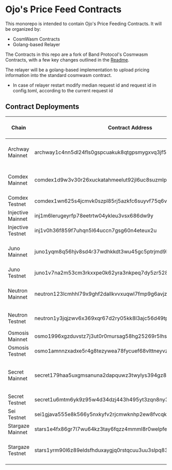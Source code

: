 # Ojo's Price Feed Contracts

This monorepo is intended to contain Ojo's Price Feeding Contracts. It will be organized by:

- CosmWasm Contracts
- Golang-based Relayer

The Contracts in this repo are a fork of Band Protocol's Cosmwasm Contracts, with a few key changes outlined in the [Readme](./cosmwasm/README.md).

The relayer will be a golang-based implementation to upload pricing information into the standard cosmwasm contract.

- In case of relayer restart modify median request id and request id in config.toml, according to the current request id

## Contract Deployments

| Chain             | Contract Address                                                   | Admin Address                               | Relayer Address                                | Relayer Release Binary          |
| ----------------- | ------------------------------------------------------------------ | ------------------------------------------- | ---------------------------------------------- | ------------------------------- |
| Archway Mainnet   | archway1c4nn5dl24fls0gspcuakuk8qtgpsmygxvq3jf5ua9tfxe78vg60s6jzndv |                                             | archway1ner6kc63xl903wrv2n8p9mtun79gegjl6wtgen | cw-relayer-v0.1.7-alpha2        |
| Comdex Mainnet    | comdex1d9w3v30r26xuckatahmeelut92jl6uc8suzmlpp0dm08drwlskjscvg83a  |                                             | comdex1nmps9c8j4zfzu572nv9fdlr3y40wm4ae88s8wy  | cw-relayer-v0.1.7-alpha1        |
| Comdex Testnet    | comdex1wn625s4jcmvk0szpl85rj5azkfc6suyvf75q6vrddscjdphtve8s6z5fs0  |                                             |                                                |                                 |
| Injective Mainnet | inj1m6lerugeyrfp78eetrtw04ykleu3vsx686dw9y                         | inj1cx44k04dp4rpdlkpdc532d6qcc03j2h6f2g78y  | inj1cx44k04dp4rpdlkpdc532d6qcc03j2h6f2g78y     |                                 |
| Injective Testnet | inj1v0h36f859f7uhqn5l64uccn7gsg60n4eteux2u                         | inj1u6c4qcjdlzg8c7455h0mrpftcps8lpqayrxept  | inj1u6c4qcjdlzg8c7455h0mrpftcps8lpqayrxept     |                                 |
| Juno Mainnet      | juno1yqm8q56hjv8sd4r37wdhkkdt3wu45gc5ptrjmd9k0nhvavl0354qwcf249    |                                             | juno1rkhrfuq7k2k68k0hctrmv8efyxul6tgn8hny6y    | cw-relayer-v0.1.5-alpha4        |
| Juno Testnet      | juno1v7na2m53cm3rkxxpe0k62yra3nkpeq7dy5zr528795fgymxrlz2ql4jsqp    |                                             |                                                |                                 |
| Neutron Mainnet   | neutron123lcmhhl79x9ghf2dallkvvxuqwl7fmp9g6avjzt2zyrvddme7eqsvtr07 |                                             | neutron1xhmxhxekescrqrv54dp30vx3ngcc97pe9mq2k4 | cw-relayer-v0.1.7-alpha1        |
| Neutron Testnet   | neutron1y3jqjzwv6x369xqr67d2ry05kk8l3ajc56d49tprjfpfvl5z0d0s5zcdr5 |                                             | neutron1xhmxhxekescrqrv54dp30vx3ngcc97pe9mq2k4 | cw-relayer-v0.1.5               |
| Osmosis Mainnet   | osmo1996xgzduvstz7j3ut0r0mursag58hg25269r5lhswk7awkd52tjset60yn    | osmo1z0fzccr6g6l957s5xe5h8p46qgrd9k3uqf98u4 | osmo1z3v35nvrhj70xx45708k2fg6cmy8ypng5rzcfn    | sdk47-v1.7.0                    |
| Osmosis Testnet   | osmo1amnnzxadxe5r4g8tezywea78fycuef68vlttneyvz0g7h9js9yxsmzk6cw    | osmo1z0fzccr6g6l957s5xe5h8p46qgrd9k3uqf98u4 | osmo1z0fzccr6g6l957s5xe5h8p46qgrd9k3uqf98u4    | sdk47-v1.7.0                    |
| Secret Mainnet    | secret179haa5uxgmsanuna2dapquwz3twylys394gz8e                      |                                             | secret1cm4wctlnkaszv7s5ccxuw50wuj3lg8lqn567sz  | cw-relayer-secret-v0.0.4-alpha1 |
| Secret Testnet    | secret1u6mtm6yk9z95w4d34dzj443h495yt3zqn8ny3p                      |                                             |                                                |                                 |
| Sei Testnet       | sei1gjava555e8k566y5nxkyfv2rjcmwknhp2ew8fvcqk3d25f7n3sds0mw434     | sei1kj8ndvywaeq42rw2r42v6ewnq23sewyh88m2ae  | sei1kj8ndvywaeq42rw2r42v6ewnq23sewyh88m2ae     |                                 |
| Stargaze Mainnet  | stars1e4fx86gr7l7wu64kz3tay6fqzz4mmml8r0welpfexeyuav0ztm3q0j5ulq   |                                             |                                                |                                 |
| Stargaze Testnet  | stars1yrm90l6z89eldsfhduxaygjq0rstqcuu3uu3slpq83c2lldqf6jsfy8py2   |                                             | stars1ksxvztdwplktkugn0kqxlttvqhrhlspxth8qh4   | cw-relayer-v0.1.7-alpha2        |

